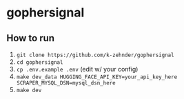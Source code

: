 # gophersignal

## How to run
1. `git clone https://github.com/k-zehnder/gophersignal`
2. `cd gophersignal`
3. `cp .env.example .env` (edit w/ your config)
3. `make dev_data HUGGING_FACE_API_KEY=your_api_key_here SCRAPER_MYSQL_DSN=mysql_dsn_here`
3. `make dev`
